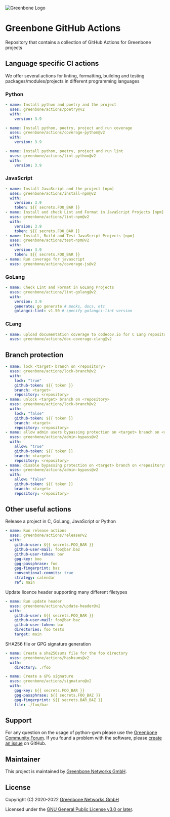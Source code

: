 ![Greenbone Logo](https://www.greenbone.net/wp-content/uploads/gb_new-logo_horizontal_rgb_small.png)

# Greenbone GitHub Actions

Repository that contains a collection of GitHub Actions for Greenbone projects

## Language specific CI actions

We offer several actions for linting, formatting, building and testing packages/modules/projects in different programming languages

### Python

```yml
- name: Install python and poetry and the project
  uses: greenbone/actions/poetry@v2
  with:
    version: 3.9

- name: Install python, poetry, project and run coverage
  uses: greenbone/actions/coverage-python@v2
  with:
    version: 3.9

- name: Install python, poetry, project and run lint
  uses: greenbone/actions/lint-python@v2
  with:
    version: 3.9
```

### JavaScript

```yml
- name: Install JavaScript and the project [npm]
  uses: greenbone/actions/install-npm@v2
  with:
    version: 3.9
    token: ${{ secrets.FOO_BAR }}
- name: Install and check Lint and Format in JavaScript Projects [npm]
  uses: greenbone/actions/lint-npm@v2
  with:
    version: 3.9
    token: ${{ secrets.FOO_BAR }}
- name: Install, Build and Test JavaScript Projects [npm]
  uses: greenbone/actions/test-npm@v2
  with:
    version: 3.9
    token: ${{ secrets.FOO_BAR }}
- name: Run coverage for javascript
  uses: greenbone/actions/coverage-js@v2
```

### GoLang

```yml
- name: Check Lint and Format in GoLang Projects
  uses: greenbone/actions/lint-golang@v2
  with:
    version: 3.9
    generate: go generate # mocks, docs, etc
    golangci-lint: v1.50 # specify golangci-lint version
```

### CLang

```yml
- name: upload documentation coverage to codecov.io for C Lang repository
  uses: greenbone/actions/doc-coverage-clang@v2
```

## Branch protection

```yml
- name: lock <target> branch on <repository>
  uses: greenbone/actions/lock-branch@v2
  with:
    lock: "true"
    github-token: ${{ token }}
    branch: <target>
    repository: <repository>
- name: unlock <target> branch on <repository>
  uses: greenbone/actions/lock-branch@v2
  with:
    lock: "false"
    github-token: ${{ token }}
    branch: <target>
    repository: <repository>
- name: allow admin users bypassing protection on <target> branch on <repository>
  uses: greenbone/actions/admin-bypass@v2
  with:
    allow: "true"
    github-token: ${{ token }}
    branch: <target>
    repository: <repository>
- name: disable bypassing protection on <target> branch on <repository> for admin users
  uses: greenbone/actions/admin-bypass@v2
  with:
    allow: "false"
    github-token: ${{ token }}
    branch: <target>
    repository: <repository>
```

## Other useful actions

Release a project in C, GoLang, JavaScript or Python

```yml
- name: Run release actions
  uses: greenbone/actions/release@v2
  with:
    github-user: ${{ secrets.FOO_BAR }}
    github-user-mail: foo@bar.baz
    github-user-token: bar
    gpg-key: boo
    gpg-passphrase: foo
    gpg-fingerprint: baz
    conventional-commits: true
    strategy: calendar
    ref: main
```

Update licence header supporting many different filetypes

```yml
- name: Run update header
  uses: greenbone/actions/update-header@v2
  with:
    github-user: ${{ secrets.FOO_BAR }}
    github-user-mail: foo@bar.baz
    github-user-token: bar
    directories: foo tests
    target: main
```

SHA256 file or GPG signature generation

```yml
- name: Create a sha256sums file for the foo directory
  uses: greenbone/actions/hashsums@v2
  with:
    directory: ./foo

- name: Create a GPG signature
  uses: greenbone/actions/signature@v2
  with:
    gpg-key: ${{ secrets.FOO_BAR }}
    gpg-passphrase: ${{ secrets.FOO_BAZ }}
    gpg-fingerprint: ${{ secrets.BAR_BAZ }}
    file: ./foo/bar
```

## Support

For any question on the usage of python-gvm please use the
[Greenbone Community Forum](https://forum.greenbone.net/). If you
found a problem with the software, please
[create an issue](https://github.com/greenbone/actions/issues)
on GitHub.

## Maintainer

This project is maintained by [Greenbone Networks GmbH](https://www.greenbone.net/).

## License

Copyright (C) 2020-2022 [Greenbone Networks GmbH](https://www.greenbone.net/)

Licensed under the [GNU General Public License v3.0 or later](LICENSE).
